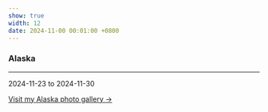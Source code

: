 ```yaml
---
show: true
width: 12
date: 2024-11-00 00:01:00 +0800
---
```


<div class="p-4">
    <h3>Alaska</h3>
    <hr />
    <p>
        2024-11-23 to 2024-11-30
    </p>
    <p>
        <a href="/gallery/2024-11-alaska" class="text-blue-500 hover:text-blue-700">Visit my Alaska photo gallery →</a>
    </p>
</div>